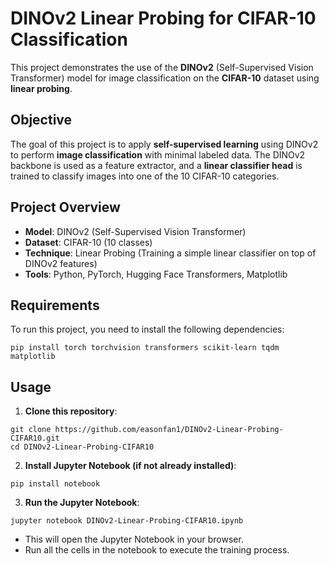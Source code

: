 # DINOv2 Linear Probing for CIFAR-10 Classification

This project demonstrates the use of the **DINOv2** (Self-Supervised Vision Transformer) model for image classification on the **CIFAR-10** dataset using **linear probing**.

## Objective
The goal of this project is to apply **self-supervised learning** using DINOv2 to perform **image classification** with minimal labeled data. The DINOv2 backbone is used as a feature extractor, and a **linear classifier head** is trained to classify images into one of the 10 CIFAR-10 categories.

## Project Overview
- **Model**: DINOv2 (Self-Supervised Vision Transformer)
- **Dataset**: CIFAR-10 (10 classes)
- **Technique**: Linear Probing (Training a simple linear classifier on top of DINOv2 features)
- **Tools**: Python, PyTorch, Hugging Face Transformers, Matplotlib

## Requirements
To run this project, you need to install the following dependencies:
```
pip install torch torchvision transformers scikit-learn tqdm matplotlib

```
## Usage
1. **Clone this repository**:
```
git clone https://github.com/easonfan1/DINOv2-Linear-Probing-CIFAR10.git
cd DINOv2-Linear-Probing-CIFAR10
```
2. **Install Jupyter Notebook (if not already installed)**:
```
pip install notebook
```
3. **Run the Jupyter Notebook**:
```
jupyter notebook DINOv2-Linear-Probing-CIFAR10.ipynb

```
  - This will open the Jupyter Notebook in your browser.
  - Run all the cells in the notebook to execute the training process.
